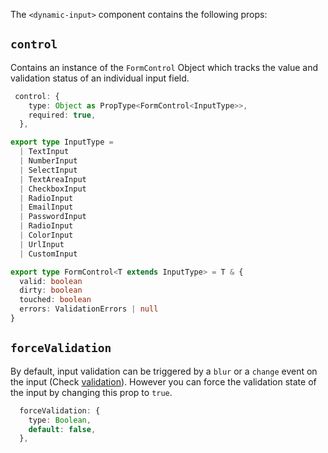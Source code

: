 The `<dynamic-input>` component contains the following props:

## `control`

Contains an instance of the `FormControl` Object which tracks the value and validation status of an individual input field.

```typescript
 control: {
    type: Object as PropType<FormControl<InputType>>,
    required: true,
  },
```

```typescript
export type InputType =
  | TextInput
  | NumberInput
  | SelectInput
  | TextAreaInput
  | CheckboxInput
  | RadioInput
  | EmailInput
  | PasswordInput
  | RadioInput
  | ColorInput
  | UrlInput
  | CustomInput

export type FormControl<T extends InputType> = T & {
  valid: boolean
  dirty: boolean
  touched: boolean
  errors: ValidationErrors | null
}
```

## `forceValidation`

By default, input validation can be triggered by a `blur` or a `change` event on the input (Check [validation](../../guide/validation.md)). However you can force the validation state of the input by changing this prop to `true`.

```typescript
  forceValidation: {
    type: Boolean,
    default: false,
  },
```
